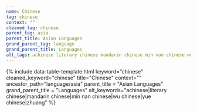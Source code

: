 ```yaml
---
name: Chinese
tag: chinese
context: ""
cleaned_tag: chinese
parent_tag: asia
parent_title: Asian Languages
grand_parent_tag: language
grand_parent_title: Languages
alt_tags: achinese literary chinese mandarin chinese min nan chinese wu chinese yue chinese zhuang
---
```


{% include data-table-template.html 
  keyword="chinese" 
  cleaned_keyword="chinese" 
  title="Chinese"
  context=""
  ancestor_path="language/asia" 
  parent_title = "Asian Languages"
  grand_parent_title = "Languages"
  alt_keywords="achinese|literary chinese|mandarin chinese|min nan chinese|wu chinese|yue chinese|zhuang"
%}

